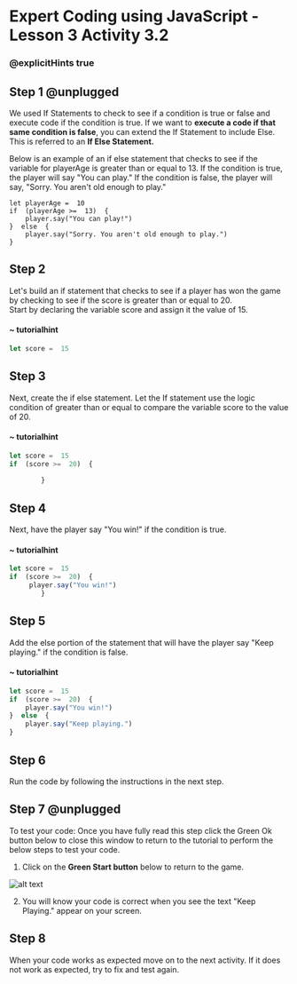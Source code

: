# Expert Coding using JavaScript - Lesson 3 Activity 3.2
### @explicitHints true

## Step 1 @unplugged

We used If Statements to check to see if a condition is true or false and execute code if the condition is true.  If we want to **execute a code if that same condition is false**, you can extend the If Statement to include Else.  This is referred to an **If Else Statement.** 

Below is an example of an if else statement that checks to see if the variable for playerAge is greater than or equal to 13.  If the condition is true, the player will say "You can play." If the condition is false, the player will say, "Sorry. You aren't old enough to play."

    let playerAge =  10
    if  (playerAge >=  13)  {
	    player.say("You can play!")
	}  else  {
		player.say("Sorry. You aren't old enough to play.")
	}

## Step 2

Let's build an if statement that checks to see if a player has won the game by checking to see if the score is greater than or equal to 20.  
Start by declaring the variable score and assign it the value of 15.  

#### ~ tutorialhint

```javascript
let score =  15

```

## Step 3

Next, create the if else statement.  Let the If statement use the logic condition of greater than or equal to compare the variable score to the value of 20.  
#### ~ tutorialhint

```javascript
let score =  15
if  (score >=  20)  {
	 
	    }
```

## Step 4

Next, have the player say "You win!" if the condition is true. 
#### ~ tutorialhint
```javascript
let score =  15
if  (score >=  20)  {
	 player.say("You win!")
	    }
```

## Step 5

Add the else portion of the statement that will have the player say "Keep playing." if the condition is false. 
#### ~ tutorialhint
```javascript
let score =  15
if  (score >=  20)  {
	player.say("You win!")
}  else  {
	player.say("Keep playing.")
}

```

## Step 6

Run the code by following the instructions in the next step.

## Step 7 @unplugged

To test your code:
Once you have fully read this step click the Green Ok button below to close this window to return to the tutorial to perform the below steps to test your code.

1. Click on the **Green Start button** below to return to the game.

  

![alt text](https://expertjs.codingcredentials.com/Lesson1/1.1/1.JPG?raw=true  "Start")

2.  You will know your code is correct when you see the text "Keep Playing." appear on your screen.
  

## Step 8
When your code works as expected move on to the next activity.
If it does not work as expected, try to fix and test again.